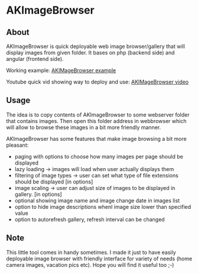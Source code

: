 # AKImageBrowser

## About

AKImageBrowser is quick deployable web image browser/gallery that will display images from given folder. It bases on php (backend side) and angular (frontend side).

Working example: <a href="http://cultrides.com/test/Github/AKImageBrowser/" target="_blank">AKIMageBrowser example</a>

Youtube quick vid showing way to deploy and use: <a href="https://youtu.be/LktPTabEfws" target="_blank">AKIMageBrowser video</a>

## Usage

The idea is to copy contents of AKImageBrowser to some webserver folder that contains images. Then open this folder address in webbrowser which will allow to browse these images in a bit more friendly manner.

AKImageBrowser has some features that make image browsing a bit more pleasant:
- paging with options to choose how many images per page should be displayed
- lazy loading -> images will load when user actually displays them
- filtering of image types -> user can set what type of file extensions should be displayed [in options]
- image scaling -> user can adjust size of images to be displayed in gallery. [in options]
- optional showing image name and image change date in images list
- option to hide image descriptions whenl image size lower than specified value
- option to autorefresh gallery, refresh interval can be changed

## Note

This little tool comes in handy sometimes. I made it just to have easily deployable image browser with friendly interface for variety of needs (home camera images, vacation pics etc). Hope you will find it useful too ;-)
